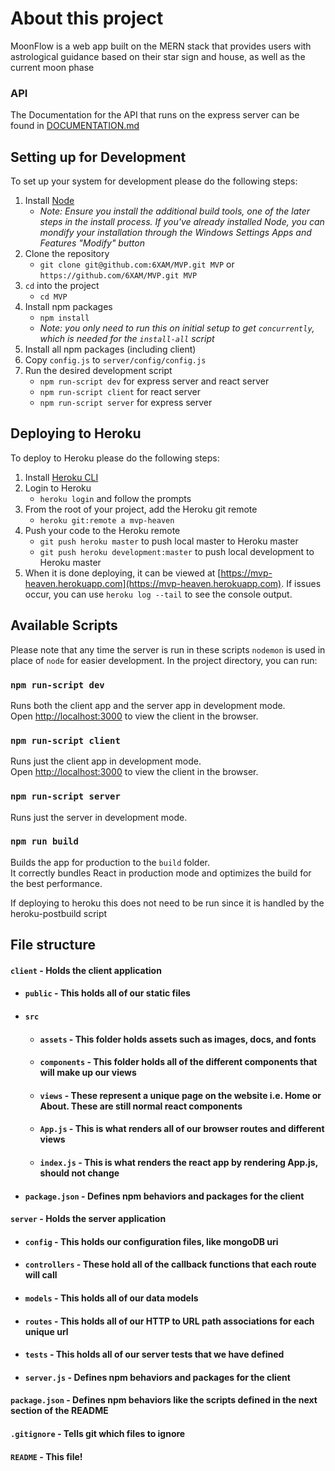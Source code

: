 # About this project

MoonFlow is a web app built on the MERN stack that provides users with astrological guidance based on their star sign and house, as well as the current moon phase

### API

The Documentation for the API that runs on the express server can be found in [DOCUMENTATION.md](DOCUMENTATION.md)

## Setting up for Development

To set up your system for development please do the following steps:
1. Install [Node](https://nodejs.org/en/)
   - _Note: Ensure you install the additional build tools, one of the later steps in the install process. If you've already installed Node, you can mondify your installation through the Windows Settings Apps and Features "Modify" button_
2. Clone the repository  
   - `git clone git@github.com:6XAM/MVP.git MVP` or `https://github.com/6XAM/MVP.git MVP`  
3. `cd` into the project  
   - `cd MVP`  
4. Install npm packages  
   - `npm install`  
   - _Note: you only need to run this on initial setup to get `concurrently`, which is needed for the `install-all` script_  
5. Install all npm packages (including client)  
6. Copy `config.js` to `server/config/config.js`  
7. Run the desired development script  
   - `npm run-script dev` for express server and react server  
   - `npm run-script client` for react server  
   - `npm run-script server` for express server  


## Deploying to Heroku

To deploy to Heroku please do the following steps:
1. Install [Heroku CLI](https://devcenter.heroku.com/articles/heroku-cli)
2. Login to Heroku
   - `heroku login` and follow the prompts
3. From the root of your project, add the Heroku git remote
   - `heroku git:remote a mvp-heaven`
4. Push your code to the Heroku remote
   - `git push heroku master` to push local master to Heroku master
   - `git push heroku development:master` to push local development to Heroku master
5. When it is done deploying, it can be viewed at [https://mvp-heaven.herokuapp.com](https://mvp-heaven.herokuapp.com). If issues occur, you can use `heroku log --tail` to see the console output.


## Available Scripts

Please note that any time the server is run in these scripts `nodemon` is used in place of `node` for easier development. In the project directory, you can run:

### `npm run-script dev`

Runs both the client app and the server app in development mode.<br>
Open [http://localhost:3000](http://localhost:3000) to view the client in the browser.

### `npm run-script client`

Runs just the client app in development mode.<br>
Open [http://localhost:3000](http://localhost:3000) to view the client in the browser.


### `npm run-script server`

Runs just the server in development mode.<br>


### `npm run build`

Builds the app for production to the `build` folder.<br>
It correctly bundles React in production mode and optimizes the build for the best performance.

If deploying to heroku this does not need to be run since it is handled by the heroku-postbuild script<br>


## File structure
#### `client` - Holds the client application
- #### `public` - This holds all of our static files
- #### `src`
    - #### `assets` - This folder holds assets such as images, docs, and fonts
    - #### `components` - This folder holds all of the different components that will make up our views
    - #### `views` - These represent a unique page on the website i.e. Home or About. These are still normal react components
    - #### `App.js` - This is what renders all of our browser routes and different views
    - #### `index.js` - This is what renders the react app by rendering App.js, should not change
- #### `package.json` - Defines npm behaviors and packages for the client
#### `server` - Holds the server application
- #### `config` - This holds our configuration files, like mongoDB uri
- #### `controllers` - These hold all of the callback functions that each route will call
- #### `models` - This holds all of our data models
- #### `routes` - This holds all of our HTTP to URL path associations for each unique url
- #### `tests` - This holds all of our server tests that we have defined
- #### `server.js` - Defines npm behaviors and packages for the client
#### `package.json` - Defines npm behaviors like the scripts defined in the next section of the README
#### `.gitignore` - Tells git which files to ignore
#### `README` - This file!

